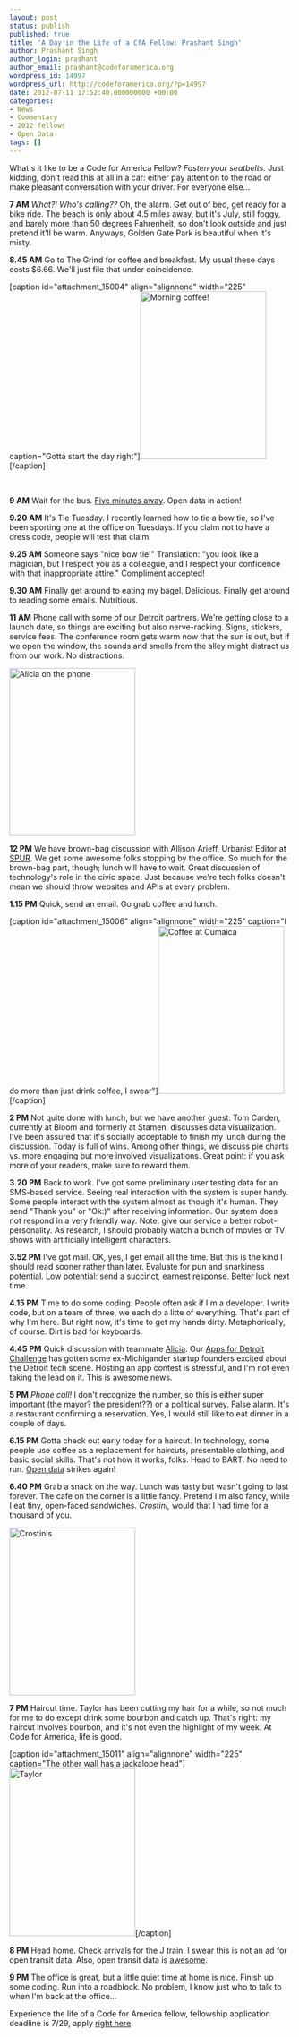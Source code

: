 ```yaml
---
layout: post
status: publish
published: true
title: 'A Day in the Life of a CfA Fellow: Prashant Singh'
author: Prashant Singh
author_login: prashant
author_email: prashant@codeforamerica.org
wordpress_id: 14997
wordpress_url: http://codeforamerica.org/?p=14997
date: 2012-07-11 17:52:40.000000000 +00:00
categories:
- News
- Commentary
- 2012 fellows
- Open Data
tags: []
---
```

What's it like to be a Code for America Fellow? <em>Fasten your seatbelts.</em> Just kidding, don't read this at all in a car: either pay attention to the road or make pleasant conversation with your driver. For everyone else...

<strong>7 AM</strong> <em>What?! Who's calling??</em> Oh, the alarm. Get out of bed, get ready for a bike ride. The beach is only about 4.5 miles away, but it's July, still foggy, and barely more than 50 degrees Fahrenheit, so don't look outside and just pretend it'll be warm. Anyways, Golden Gate Park is beautiful when it's misty.

<strong>8.45 AM</strong> Go to The Grind for coffee and breakfast. My usual these days costs $6.66. We'll just file that under coincidence.

[caption id="attachment_15004" align="alignnone" width="225" caption="Gotta start the day right"]<a href="http://codeforamerica.org/wp-content/uploads/2012/07/grind_coffee.jpg"><img class="size-medium wp-image-15004" title="Coffee" src="http://codeforamerica.org/wp-content/uploads/2012/07/grind_web-225x300.jpg" alt="Morning coffee!" width="225" height="300" /></a>[/caption]

&nbsp;

<strong>9 AM</strong> Wait for the bus. <a href="http://prashtx.com/muni/">Five minutes away</a>. Open data in action!

<strong>9.20 AM</strong> It's Tie Tuesday. I recently learned how to tie a bow tie, so I've been sporting one at the office on Tuesdays. If you claim not to have a dress code, people will test that claim.

<strong>9.25 AM</strong> Someone says "nice bow tie!" Translation: "you look like a magician, but I respect you as a colleague, and I respect your confidence with that inappropriate attire." Compliment accepted!

<strong>9.30 AM</strong> Finally get around to eating my bagel. Delicious. Finally get around to reading some emails. Nutritious.

<strong>11 AM</strong> Phone call with some of our Detroit partners. We're getting close to a launch date, so things are exciting but also nerve-racking. Signs, stickers, service fees. The conference room gets warm now that the sun is out, but if we open the window, the sounds and smells from the alley might distract us from our work. No distractions.

<a href="http://codeforamerica.org/wp-content/uploads/2012/07/alicia_web.jpeg"><img class="size-medium wp-image-15005 alignnone" title="Alicia" src="http://codeforamerica.org/wp-content/uploads/2012/07/alicia_web-225x300.jpg" alt="Alicia on the phone" width="225" height="300" /></a>

<strong>12 PM</strong> We have brown-bag discussion with Allison Arieff, Urbanist Editor at <a href="http://www.spur.org/" target="_blank">SPUR</a>. We get some awesome folks stopping by the office. So much for the brown-bag part, though; lunch will have to wait. Great discussion of technology's role in the civic space. Just because we're tech folks doesn't mean we should throw websites and APIs at every problem.

<strong>1.15 PM</strong> Quick, send an email. Go grab coffee and lunch.

[caption id="attachment_15006" align="alignnone" width="225" caption="I do more than just drink coffee, I swear"]<a href="http://codeforamerica.org/wp-content/uploads/2012/07/cumaica_web.jpeg"><img class="size-medium wp-image-15006" title="Lunch" src="http://codeforamerica.org/wp-content/uploads/2012/07/cumaica_web-225x300.jpg" alt="Coffee at Cumaica" width="225" height="300" /></a>[/caption]

<strong>2 PM</strong> Not quite done with lunch, but we have another guest: Tom Carden, currently at Bloom and formerly at Stamen, discusses data visualization. I've been assured that it's socially acceptable to finish my lunch during the discussion. Today is full of wins. Among other things, we discuss pie charts vs. more engaging but more involved visualizations. Great point: if you ask more of your readers, make sure to reward them.

<strong>3.20 PM</strong> Back to work. I've got some preliminary user testing data for an SMS-based service. Seeing real interaction with the system is super handy. Some people interact with the system almost as though it's human. They send "Thank you" or "Ok:)" after receiving information. Our system does not respond in a very friendly way. Note: give our service a better robot-personality. As research, I should probably watch a bunch of movies or TV shows with artificially intelligent characters.

<strong>3.52 PM</strong> I've got mail. OK, yes, I get email all the time. But this is the kind I should read sooner rather than later. Evaluate for pun and snarkiness potential. Low potential: send a succinct, earnest response. Better luck next time.

<strong>4.15 PM</strong> Time to do some coding. People often ask if I'm a developer. I write code, but on a team of three, we each do a litte of everything. That's part of why I'm here. But right now, it's time to get my hands dirty. Metaphorically, of course. Dirt is bad for keyboards.

<strong>4.45 PM</strong> Quick discussion with teammate <a href="http://codeforamerica.org/2012-fellows/#Alicia Rouault" target="_blank">Alicia</a>. Our <a href="http://appsfordetroit.org/">Apps for Detroit Challenge</a> has gotten some ex-Michigander startup founders excited about the Detroit tech scene. Hosting an app contest is stressful, and I'm not even taking the lead on it. This is awesome news.

<strong>5 PM</strong> <em>Phone call!</em> I don't recognize the number, so this is either super important (the mayor? the president??) or a political survey. False alarm. It's a restaurant confirming a reservation. Yes, I would still like to eat dinner in a couple of days.

<strong>6.15 PM</strong> Gotta check out early today for a haircut. In technology, some people use coffee as a replacement for haircuts, presentable clothing, and basic social skills. That's not how it works, folks. Head to BART. No need to run. <a href="http://api.bart.gov/docs/overview/index.aspx">Open data</a> strikes again!

<strong>6.40 PM</strong> Grab a snack on the way. Lunch was tasty but wasn't going to last forever. The cafe on the corner is a little fancy. Pretend I'm also fancy, while I eat tiny, open-faced sandwiches. <em>Crostini,</em> would that I had time for a thousand of you.

<a href="http://codeforamerica.org/wp-content/uploads/2012/07/crostini.jpeg"><img class="alignnone size-medium wp-image-15007" title="Crostinis" src="http://codeforamerica.org/wp-content/uploads/2012/07/crostini_web-225x300.jpg" alt="Crostinis" width="225" height="300" /></a>

<strong>7 PM</strong> Haircut time. Taylor has been cutting my hair for a while, so not much for me to do except drink some bourbon and catch up. That's right: my haircut involves bourbon, and it's not even the highlight of my week. At Code for America, life is good.

[caption id="attachment_15011" align="alignnone" width="225" caption="The other wall has a jackalope head"]<a href="http://codeforamerica.org/wp-content/uploads/2012/07/taylor.jpeg"><img class="size-medium wp-image-15011" title="Taylor" src="http://codeforamerica.org/wp-content/uploads/2012/07/taylor_web1-e1341971975785-225x300.jpg" alt="Taylor" width="225" height="300" /></a>[/caption]

<strong>8 PM</strong> Head home. Check arrivals for the J train. I swear this is not an ad for open transit data. Also, open transit data is <a href="http://eaves.ca/2011/09/07/the-economics-of-open-data-mini-case-transit-data-translink/">awesome</a>.

<strong>9 PM</strong> The office is great, but a little quiet time at home is nice. Finish up some coding. Run into a roadblock. No problem, I know just who to talk to when I'm back at the office...

Experience the life of a Code for America fellow, fellowship application deadline is 7/29, apply <a href="http://codeforamerica.org/apply" target="_blank">right here</a>.
